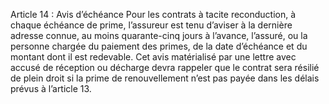 Article 14 : Avis d’échéance
Pour les contrats à tacite reconduction, à chaque échéance de prime, l’assureur est tenu d’aviser à la dernière adresse connue, au moins quarante-cinq jours à l’avance, l’assuré, ou la personne chargée du paiement des primes, de la date d’échéance et du montant dont il est redevable.
Cet avis matérialisé par une lettre avec accusé de réception ou décharge devra rappeler que le contrat sera résilié de plein droit si la prime de renouvellement n’est pas payée dans les délais prévus à l’article 13.
